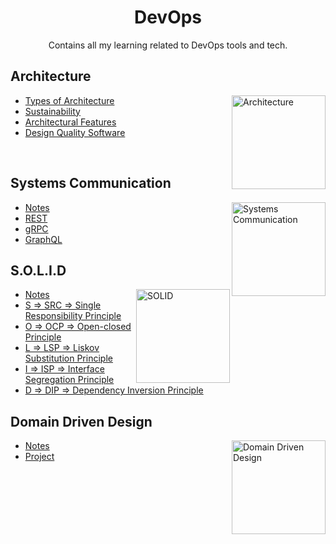 <h1 align="center"> DevOps </h1>

<p align="center"> Contains all my learning related to DevOps tools and tech.</p>

## Architecture

<img align="right" src="https://cdn.jsdelivr.net/gh/devicons/devicon/icons/markdown/markdown-original.svg" alt="Architecture" style="height: 150px"> 

- [Types of Architecture](Architecture/types-of-architecture.md)
- [Sustainability](Architecture/sustainability.md)
- [Architectural Features](Architecture/architectural-features.md)
- [Design Quality Software](Architecture/design-quality-software.md)

<br>

## Systems Communication

<img align="right" src="https://cdn.jsdelivr.net/gh/devicons/devicon/icons/graphql/graphql-plain.svg" style="height: 150px" alt="Systems Communication"> 

- [Notes](/SystemsCommunication)
- [REST](/SystemsCommunication/REST)
- [gRPC](/SystemsCommunication/gRPC)
- [GraphQL](/SystemsCommunication/GraphQL)

## S.O.L.I.D
<img align="right" src="https://cdn.jsdelivr.net/gh/devicons/devicon/icons/markdown/markdown-original.svg" style="height: 150px" alt="SOLID"> 

- [Notes](/SOLID)
- [S ⇒ SRC ⇒ Single Responsibility Principle](/SOLID/single-responsability)
- [O ⇒ OCP ⇒ Open-closed Principle](/SOLID/open-closed)
- [L ⇒ LSP ⇒ Liskov Substitution Principle](/SOLID/liskov-substitution)
- [I ⇒ ISP ⇒ Interface Segregation Principle](/SOLID/interface-segregation)
- [D ⇒ DIP ⇒ Dependency Inversion Principle](/SOLID/dependency-inversion)

## Domain Driven Design
<img align="right" src="https://cdn.jsdelivr.net/gh/devicons/devicon/icons/markdown/markdown-original.svg" style="height: 150px" alt="Domain Driven Design"> 

- [Notes](/domain-driven-design)
- [Project](https://github.com/GabrielBrotas/domain-driven-design)
